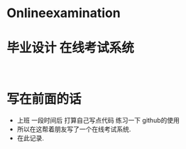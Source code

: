 # Onlineexamination
# 毕业设计 在线考试系统
 
# 写在前面的话
*  上班 一段时间后 打算自己写点代码 练习一下 github的使用
*    所以在这帮着朋友写了一个在线考试系统.
*    在此记录.
